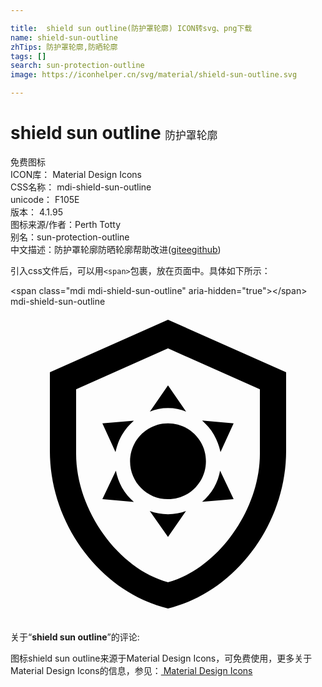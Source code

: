 ```yaml
---

title:  shield sun outline(防护罩轮廓) ICON转svg、png下载
name: shield-sun-outline
zhTips: 防护罩轮廓,防晒轮廓
tags: []
search: sun-protection-outline
image: https://iconhelper.cn/svg/material/shield-sun-outline.svg

---
```


# shield sun outline  <small style="font-size: 60%;font-weight: 100">防护罩轮廓</small>


<div class="detail-page">
<p>
<span><span class="badge-success badge">免费图标</span> </span>
<br/>
<span>
ICON库：
<span class="badge-secondary badge">Material Design Icons</span> 
</span>
<br/>
<span>
CSS名称：
<span class="badge-secondary badge">mdi-shield-sun-outline</span> 
</span>
<br/>
<span>
unicode：
<span class="badge-secondary badge">F105E</span> 
<copy-btn content='F105E' btn-title=""></copy-btn>
<copy-btn :content='String.fromCodePoint(parseInt("F105E", 16))' btn-title="复制U"></copy-btn>
</span>
<br/>
<span>
版本：
<span class="badge-secondary badge">4.1.95</span> 
</span>
<br/>
<span>图标来源/作者：<span class="badge-light badge">Perth Totty</span></span> 
<br/>
<span>别名：<span class="badge-light badge">sun-protection-outline</span></span><br/><span class="zh-detail">中文描述：<span class="badge-primary badge">防护罩轮廓</span><span class="badge-primary badge">防晒轮廓</span><span class="help-link"><span>帮助改进</span>(<a href="https://gitee.com/liuwave/icon-helper/edit/master/json/material/shield-sun-outline.json" target="_blank" rel="noopener noreferrer">gitee</a><a href="https://github.com/liuwave/icon-helper/edit/master/json/material/shield-sun-outline.json" target="_blank" rel="noopener noreferrer">github</a></span>)</span><br/>
</p>
</div>
<div class="alert alert-dark">
  <i class="mdi mdi-shield-sun-outline mdi-48px"></i>
  <i class="mdi mdi-shield-sun-outline mdi-36px"></i>
  <i class="mdi mdi-shield-sun-outline mdi-24px"></i>
  <i class="mdi mdi-shield-sun-outline mdi-18px"></i>
</div>
<div>
  <p>引入css文件后，可以用<code>&lt;span&gt;</code>包裹，放在页面中。具体如下所示：    
  </p>
  <div class="alert alert-primary" style="font-size: 14px">
    &lt;span class="mdi mdi-shield-sun-outline" aria-hidden="true"&gt;&lt;/span&gt;
    <copy-btn content='<span class="mdi mdi-shield-sun-outline" aria-hidden="true"></span>'></copy-btn>
  </div>
  <div class="alert alert-secondary">
    <i class="mdi mdi-shield-sun-outline"
    style="font-size: 24px"
    aria-hidden="true"></i> mdi-shield-sun-outline
    <copy-btn content="mdi-shield-sun-outline" btn-title="复制图标名称"></copy-btn>
  </div>
</div>
<div id="svg" class="svg-wrap">
<svg xmlns="http://www.w3.org/2000/svg" viewBox="0 0 24 24"><path d="M21 11C21 16.55 17.16 21.74 12 23C6.84 21.74 3 16.55 3 11V5L12 1L21 5V11M12 21C15.75 20 19 15.54 19 11.22V6.3L12 3.18L5 6.3V11.22C5 15.54 8.25 20 12 21M12 8.89C13.6 8.89 14.89 10.18 14.89 11.78S13.6 14.67 12 14.67 9.11 13.37 9.11 11.78 10.41 8.89 12 8.89M12 6L13.38 8C12.96 7.82 12.5 7.73 12 7.73S11.05 7.82 10.62 8L12 6M7 8.89L9.4 8.69C9.06 9 8.74 9.34 8.5 9.76C8.25 10.18 8.1 10.62 8 11.08L7 8.89M7 14.67L8.03 12.5C8.11 12.93 8.27 13.38 8.5 13.8C8.75 14.23 9.06 14.59 9.4 14.88L7 14.67M17 8.89L16 11.08C15.9 10.62 15.74 10.18 15.5 9.76C15.26 9.34 14.95 9 14.6 8.68L17 8.89M17 14.67L14.6 14.87C14.94 14.58 15.25 14.22 15.5 13.8C15.74 13.38 15.89 12.93 15.97 12.5L17 14.67M12 17.55L10.61 15.57C11.04 15.72 11.5 15.82 12 15.82C12.5 15.82 12.95 15.72 13.37 15.57L12 17.55Z" /></svg>
</div>
<detail full-name='mdi-shield-sun-outline'></detail>
<div class="icon-detail__container">
<p>关于“<b>shield sun outline</b>”的评论:</p>
</div>
<Vssue title="关于“shield sun outline”的评论" />    
<div><p>图标shield sun outline来源于Material Design Icons，可免费使用，更多关于 Material Design Icons的信息，参见：<a target="_blank" href="https://iconhelper.cn/material.html"> Material Design Icons</a>
</p></div>
